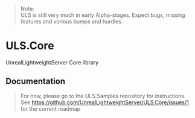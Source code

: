 > Note:  
> ULS is still very much in early Alpha-stages. Expect bugs, missing features and various bumps and hurdles.

# ULS.Core
UnrealLightweightServer Core library

## Documentation

> For now, please go to the ULS.Samples repository for instructions.
> See https://github.com/UnrealLightweightServer/ULS.Core/issues/1 for the current roadmap